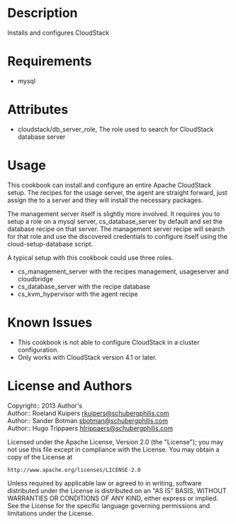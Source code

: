 Description
===========

Installs and configures CloudStack

Requirements
============

* mysql

Attributes
==========

* cloudstack/db_server_role, The role used to search for CloudStack database server

Usage
=====

This cookbook can install and configure an entire Apache CloudStack setup. The recipes for the usage server, the agent are straight forward, just assign the to a server and they will install the necessary packages.

The management server itself is slightly more involved. It requires you to setup a role on a mysql server, cs_database_server by default and set the database recipe on that server. The management server recipe will search for that role and use the discovered credentials to configure itself using the cloud-setup-database script.

A typical setup with this cookbook could use three roles.

* cs_management_server with the recipes management, usageserver and cloudbridge
* cs_database_server with the recipe database
* cs_kvm_hypervisor with the agent recipe

Known Issues
============

* This cookbook is not able to configure CloudStack in a cluster configuration.
* Only works with CloudStack version 4.1 or later. 

License and Authors
===================

Copyright:: 2013 Author's  
Author:: Roeland Kuipers <rkuipers@schubergphilis.com>  
Author:: Sander Botman <sbotman@schubergphilis.com>  
Author:: Hugo Trippaers <htrippaers@schubergphilis.com>  

Licensed under the Apache License, Version 2.0 (the "License");
you may not use this file except in compliance with the License.
You may obtain a copy of the License at

    http://www.apache.org/licenses/LICENSE-2.0

Unless required by applicable law or agreed to in writing, software
distributed under the License is distributed on an "AS IS" BASIS,
WITHOUT WARRANTIES OR CONDITIONS OF ANY KIND, either express or implied.
See the License for the specific language governing permissions and
limitations under the License.

